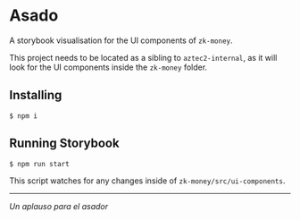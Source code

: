 # Asado

A storybook visualisation for the UI components of `zk-money`.

This project needs to be located as a sibling to `aztec2-internal`, as it will look for the UI components inside the `zk-money` folder.

## Installing

```
$ npm i
```

## Running Storybook

```
$ npm run start
```

This script watches for any changes inside of `zk-money/src/ui-components`.

---

_Un aplauso para el asador_
